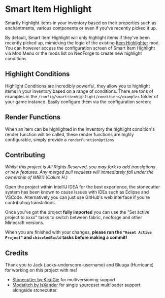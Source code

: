 # Smart Item Highlight

Smartly highlight items in your inventory based on their properties such as enchantments, various components or even if you've recently picked it up.

By default, Smart Item Highlight will only highlight items if they've been recently picked up, mimicking the logic of the existing [Item Highlighter](https://modrinth.com/mod/item-highlighter) mod. You can however access the configuration screen of Smart Item Highlight via Mod Menu or the mods list on NeoForge to create new highlight conditions.

## Highlight Conditions

Highlight Conditions are incredibly powerful, they allow you to highlight items in your inventory based on a range of conditions. There are tons of examples in the `/config/smartitemhighlight/conditions/examples` folder of your game instance. Easily configure them via the configuration screen:



## Render Functions

When an item can be highlighted in the inventory the highlight condition's render function will be called, these render functions are highly configurable, simply provide a `renderFunctionOptions`

## Contributing

_Whilst this project is All Rights Reserved, you may fork to add translations or new features. Any merged pull requests will immediately fall under the ownership of IMB11 (Calum H.)_

Open the project within IntellIJ IDEA for the best experience, the stonecutter system has been known to cause issues with IDEs such as Eclipse and VSCode. Alternatively you can just use GitHub's web interface if you're contributing translations.

Once you've got the project **fully imported** you can use the "Set active project to xxxx" tasks to switch between fabric, neoforge and other Minecraft versions.

When you are finished with your changes, **please run the `"Reset Active Project"` and `chiseledBuild` tasks before making a commit!**

## Credits

Thank you to Jack (jacks-underscore-username) and Bluuga (Hurricane) for working on this project with me!

- [Stonecutter by KikuGie](https://stonecutter.kikugie.dev/) for multiversioning support.
- [Modstitch by isXander](https://github.com/isXander/Modstitch) for single sourceset multiloader support alongside stonecutter.